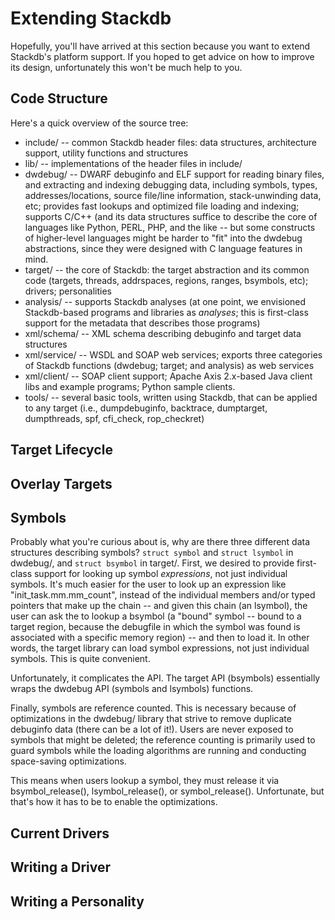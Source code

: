 
Extending Stackdb
=================

Hopefully, you'll have arrived at this section because you want to
extend Stackdb's platform support.  If you hoped to get advice on how to
improve its design, unfortunately this won't be much help to you.

Code Structure
--------------

Here's a quick overview of the source tree:

  * include/ -- common Stackdb header files: data structures,
    architecture support, utility functions and structures
  * lib/ -- implementations of the header files in include/
  * dwdebug/ -- DWARF debuginfo and ELF support for reading binary
    files, and extracting and indexing debugging data, including
    symbols, types, addresses/locations, source file/line information,
    stack-unwinding data, etc; provides fast lookups and optimized file
    loading and indexing; supports C/C++ (and its data structures
    suffice to describe the core of languages like Python, PERL, PHP,
    and the like -- but some constructs of higher-level languages might
    be harder to "fit" into the dwdebug abstractions, since they were
    designed with C language features in mind.
  * target/ -- the core of Stackdb: the target abstraction and its
    common code (targets, threads, addrspaces, regions, ranges,
    bsymbols, etc); drivers; personalities
  * analysis/ -- supports Stackdb analyses (at one point, we envisioned
    Stackdb-based programs and libraries as *analyses*; this is
    first-class support for the metadata that describes those programs)
  * xml/schema/ -- XML schema describing debuginfo and target data
    structures
  * xml/service/ -- WSDL and SOAP web services; exports three categories
    of Stackdb functions (dwdebug; target; and analysis) as web services
  * xml/client/ -- SOAP client support; Apache Axis 2.x-based Java
    client libs and example programs; Python sample clients.
  * tools/ -- several basic tools, written using Stackdb, that can be
    applied to any target (i.e., dumpdebuginfo, backtrace, dumptarget,
    dumpthreads, spf, cfi_check, rop_checkret)

Target Lifecycle
----------------


Overlay Targets
---------------


Symbols
-------

Probably what you're curious about is, why are there three different
data structures describing symbols?  `struct symbol` and `struct
lsymbol` in dwdebug/, and `struct bsymbol` in target/.  First, we
desired to provide first-class support for looking up symbol
*expressions*, not just individual symbols.  It's much easier for the
user to look up an expression like "init_task.mm.mm_count", instead of
the individual members and/or typed pointers that make up the chain --
and given this chain (an lsymbol), the user can ask the to lookup a
bsymbol (a "bound" symbol -- bound to a target region, because the
debugfile in which the symbol was found is associated with a specific
memory region) -- and then to load it.  In other words, the target
library can load symbol expressions, not just individual symbols.  This
is quite convenient.

Unfortunately, it complicates the API.  The target API (bsymbols)
essentially wraps the dwdebug API (symbols and lsymbols) functions.

Finally, symbols are reference counted.  This is necessary because of
optimizations in the dwdebug/ library that strive to remove duplicate
debuginfo data (there can be a lot of it!).  Users are never exposed to
symbols that might be deleted; the reference counting is primarily used
to guard symbols while the loading algorithms are running and conducting
space-saving optimizations.

This means when users lookup a symbol, they must release it via
bsymbol_release(), lsymbol_release(), or symbol_release().  Unfortunate,
but that's how it has to be to enable the optimizations.

Current Drivers
---------------


Writing a Driver
----------------


Writing a Personality
---------------------

